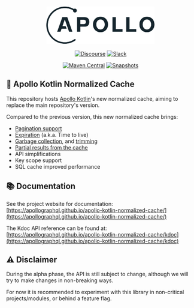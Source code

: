 <div align="center">

<p>
	<a href="https://www.apollographql.com/"><img src="https://raw.githubusercontent.com/apollographql/apollo-client-devtools/a7147d7db5e29b28224821bf238ba8e3a2fdf904/assets/apollo-wordmark.svg" height="100" alt="Apollo Client"></a>
</p>

[![Discourse](https://img.shields.io/discourse/topics?label=Discourse&server=https%3A%2F%2Fcommunity.apollographql.com&logo=discourse&color=467B95&style=flat-square)](http://community.apollographql.com/new-topic?category=Help&tags=mobile,client)
[![Slack](https://img.shields.io/static/v1?label=kotlinlang&message=apollo-kotlin&color=A97BFF&logo=slack&style=flat-square)](https://app.slack.com/client/T09229ZC6/C01A6KM1SBZ)

[![Maven Central](https://img.shields.io/maven-central/v/com.apollographql.cache/normalized-cache?style=flat-square)](https://central.sonatype.com/namespace/com.apollographql.cache)
[![Snapshots](https://img.shields.io/maven-metadata/v?metadataUrl=https%3A%2F%2Fcentral.sonatype.com%2Frepository%2Fmaven-snapshots%2Fcom%2Fapollographql%2Fcache%2Fnormalized-cache%2Fmaven-metadata.xml&style=flat-square&label=snapshots&color=%2315252D&strategy=latestProperty)](https://central.sonatype.com/repository/maven-snapshots/com/apollographql/cache/normalized-cache/maven-metadata.xml)

</div>

## 🚀 Apollo Kotlin Normalized Cache

This repository hosts [Apollo Kotlin](https://github.com/apollographql/apollo-kotlin)'s new normalized cache, aiming to replace the main repository's version.

Compared to the previous version, this new normalized cache brings:

- [Pagination support](https://apollographql.github.io/apollo-kotlin-normalized-cache/pagination-home.html)
- [Expiration](https://apollographql.github.io/apollo-kotlin-normalized-cache/expiration.html) (a.k.a. Time to live)
- [Garbage collection](https://apollographql.github.io/apollo-kotlin-normalized-cache/garbage-collection.html), and [trimming](https://apollographql.github.io/apollo-kotlin-normalized-cache/trimming.html)
- [Partial results from the cache](https://apollographql.github.io/apollo-kotlin-normalized-cache/partial-cache-reads.html)
- API simplifications
- Key scope support
- SQL cache improved performance

## 📚 Documentation

See the project website for documentation:<br/>
[https://apollographql.github.io/apollo-kotlin-normalized-cache/](https://apollographql.github.io/apollo-kotlin-normalized-cache/)

The Kdoc API reference can be found at:<br/>
[https://apollographql.github.io/apollo-kotlin-normalized-cache/kdoc](https://apollographql.github.io/apollo-kotlin-normalized-cache/kdoc)

## ⚠️ Disclaimer

During the alpha phase, the API is still subject to change, although we will try to make changes in non-breaking ways.

For now it is recommended to experiment with this library in non-critical projects/modules, or behind a feature flag.
